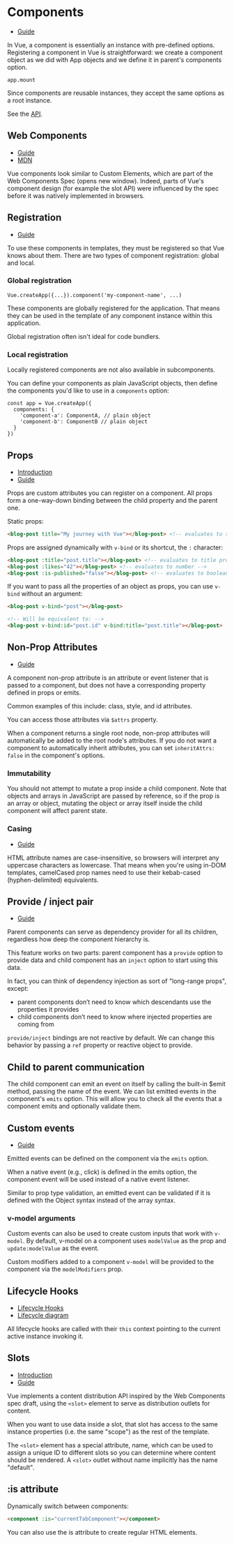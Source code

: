 # Components

- [Guide](https://v3.vuejs.org/guide/component-basics.html)

In Vue, a component is essentially an instance with pre-defined options. Registering a component in Vue is
straightforward: we create a component object as we did with App objects and we define it in parent's components option.

```vue
app.mount
```

Since components are reusable instances, they accept the same options as a root instance.

See the [API](https://v3.vuejs.org/api/application-api.html).

## Web Components

- [Guide](https://v3.vuejs.org/guide/introduction.html#composing-with-components)
- [MDN](https://developer.mozilla.org/en-US/docs/Web/Web_Components)

Vue components look similar to Custom Elements, which are part of the Web Components Spec (opens new window). Indeed,
parts of Vue's component design (for example the slot API) were influenced by the spec before it was natively
implemented in browsers.

## Registration

- [Guide](https://v3.vuejs.org/guide/component-registration.html)

To use these components in templates, they must be registered so that Vue knows about them. There are two types of
component registration: global and local. 

### Global registration

```vue
Vue.createApp({...}).component('my-component-name', ...)
```

These components are globally registered for the application. That means they can be used in the template of any
component instance within this application.

Global registration often isn't ideal for code bundlers.

### Local registration

Locally registered components are not also available in subcomponents.

You can define your components as plain JavaScript objects, then define the components you'd like to use in a
`components` option:

```vue
const app = Vue.createApp({
  components: {
    'component-a': ComponentA, // plain object
    'component-b': ComponentB // plain object
  }
})
```

## Props

- [Introduction](https://v3.vuejs.org/guide/component-basics.html#passing-data-to-child-components-with-props)
- [Guide](https://v3.vuejs.org/guide/component-props.html#props)

Props are custom attributes you can register on a component. All props form a one-way-down binding between the child
property and the parent one.

Static props:

```html
<blog-post title="My journey with Vue"></blog-post> <!-- evaluates to string -->
```

Props are assigned dynamically with `v-bind` or its shortcut, the `:` character:

```html
<blog-post :title="post.title"></blog-post> <!-- evaluates to title property of post object -->
<blog-post :likes="42"></blog-post> <!-- evaluates to number -->
<blog-post :is-published="false"></blog-post> <!-- evaluates to boolean -->
```

If you want to pass all the properties of an object as props, you can use `v-bind` without an argument:

```html
<blog-post v-bind="post"></blog-post>

<!-- Will be equivalent to: -->
<blog-post v-bind:id="post.id" v-bind:title="post.title"></blog-post>
```

## Non-Prop Attributes

- [Guide](https://v3.vuejs.org/guide/component-attrs.html)

A component non-prop attribute is an attribute or event listener that is passed to a component, but does not have a
corresponding property defined in props or emits.

Common examples of this include: class, style, and id attributes.

You can access those attributes via `$attrs` property.

When a component returns a single root node, non-prop attributes will automatically be added to the root node's
attributes. If you do not want a component to automatically inherit attributes, you can set `inheritAttrs: false` in the
component's options.

### Immutability

You should not attempt to mutate a prop inside a child component. Note that objects and arrays in JavaScript are passed
by reference, so if the prop is an array or object, mutating the object or array itself inside the child component will
affect parent state.

### Casing

- [Guide](https://v3.vuejs.org/guide/component-props.html#prop-casing-camelcase-vs-kebab-case)


HTML attribute names are case-insensitive, so browsers will interpret any uppercase characters as lowercase. That means
when you're using in-DOM templates, camelCased prop names need to use their kebab-cased (hyphen-delimited) equivalents.

## Provide / inject pair

- [Guide](https://v3.vuejs.org/guide/component-provide-inject.html#provide-inject)

Parent components can serve as dependency provider for all its children, regardless how deep the component hierarchy is.

This feature works on two parts: parent component has a `provide` option to provide data and child component has an
`inject` option to start using this data.

In fact, you can think of dependency injection as sort of "long-range props", except:

- parent components don’t need to know which descendants use the properties it provides
- child components don’t need to know where injected properties are coming from

`provide/inject` bindings are not reactive by default. We can change this behavior by passing a `ref` property or
reactive object to provide.

## Child to parent communication

The child component can emit an event on itself by calling the built-in $emit method, passing the name of the event. We
can list emitted events in the component's `emits` option. This will allow you to check all the events that a component
emits and optionally validate them.

## Custom events

- [Guide](https://v3.vuejs.org/guide/component-custom-events.html)

Emitted events can be defined on the component via the `emits` option.

When a native event (e.g., click) is defined in the emits option, the component event will be used instead of a native
event listener.

Similar to prop type validation, an emitted event can be validated if it is defined with the Object syntax instead of
the array syntax.

### v-model arguments

Custom events can also be used to create custom inputs that work with `v-model`. By default, v-model on a component uses
`modelValue` as the prop and `update:modelValue` as the event.

Custom modifiers added to a component `v-model` will be provided to the component via the `modelModifiers` prop.

## Lifecycle Hooks

- [Lifecycle Hooks](https://v3.vuejs.org/api/options-lifecycle-hooks.html#lifecycle-hooks)
- [Lifecycle diagram](https://v3.vuejs.org/images/lifecycle.svg)

All lifecycle hooks are called with their `this` context pointing to the current active instance invoking it.

## Slots

- [Introduction](https://v3.vuejs.org/guide/component-basics.html#content-distribution-with-slots)
- [Guide](https://v3.vuejs.org/guide/component-slots.html)

Vue implements a content distribution API inspired by the Web Components spec draft, using the `<slot>`
element to serve as distribution outlets for content.

When you want to use data inside a slot, that slot has access to the same instance properties (i.e. the same "scope") as
the rest of the template.

The `<slot>` element has a special attribute, name, which can be used to assign a unique ID to different slots so you
can determine where content should be rendered. A `<slot>` outlet without name implicitly has the name "default".

## :is attribute

Dynamically switch between components:

```html
<component :is="currentTabComponent"></component>
```

You can also use the is attribute to create regular HTML elements.


